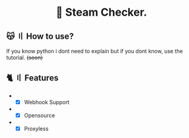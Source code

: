 <h1 align="center">
  🌠 Steam Checker.
</h1>

## 😽 〢 How to use?
If you know python i dont need to explain
but if you dont know, use the tutorial. ~~(soon)~~
## 🐈 〢 Features
* * [x]  Webhook Support 
* * [x]  Opensource 
* * [x]  Proxyless 

<!-- just a little fixes made by 2zC, 10/07/22 -->
